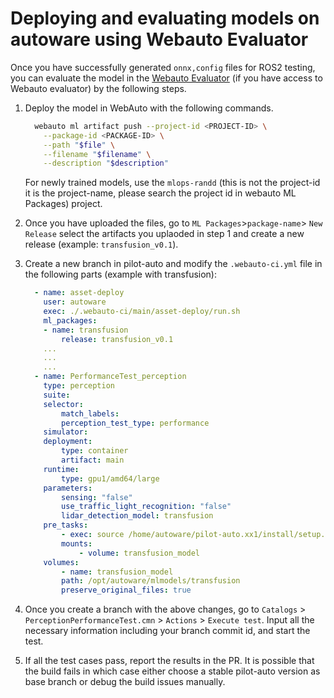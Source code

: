 
# Deploying and evaluating models on autoware using Webauto Evaluator

Once you have successfully generated `onnx,config` files for ROS2 testing, you can evaluate the model in the [Webauto Evaluator](https://docs.web.auto/user-manuals/evaluator/introduction) (if you have access to Webauto evaluator) by the following steps.  
1. Deploy the model in WebAuto with the following commands.
    ``` bash
      webauto ml artifact push --project-id <PROJECT-ID> \
        --package-id <PACKAGE-ID> \
        --path "$file" \
        --filename "$filename" \
        --description "$description"
    ```
    For newly trained models, use the `mlops-randd` (this is not the project-id it is the project-name, please search the project id in webauto ML Packages) project.
2. Once you have uploaded the files, go to `ML Packages`>`package-name`>   `New Release`
   select the artifacts you uplaoded in step 1 and create a new release (example: `transfusion_v0.1`).

3. Create a new branch in pilot-auto and modify the `.webauto-ci.yml` file in the following parts (example with transfusion):
    ``` yaml
      - name: asset-deploy
        user: autoware
        exec: ./.webauto-ci/main/asset-deploy/run.sh
        ml_packages:
        - name: transfusion
            release: transfusion_v0.1
        ...
        ...
        ...
      - name: PerformanceTest_perception
        type: perception
        suite:
        selector:
            match_labels:
            perception_test_type: performance
        simulator:
        deployment:
            type: container
            artifact: main
        runtime:
            type: gpu1/amd64/large
        parameters:
            sensing: "false"
            use_traffic_light_recognition: "false"
            lidar_detection_model: transfusion
        pre_tasks:
            - exec: source /home/autoware/pilot-auto.xx1/install/setup.bash && ros2 launch autoware_lidar_transfusion lidar_transfusion.launch.xml model_name:=transfusion_xx1 model_path:=/opt/autoware/mlmodels/transfusion/ model_param_path:=$(ros2 pkg prefix autoware_launch --share)/config/perception/object_recognition/detection/lidar_model/transfusion_xx1.param.yaml build_only:=true
            mounts:
                - volume: transfusion_model
        volumes:
            - name: transfusion_model
            path: /opt/autoware/mlmodels/transfusion
            preserve_original_files: true
    ```  

4. Once you create a branch with the above changes, go to `Catalogs` > `PerceptionPerformanceTest.cmn` > `Actions` > `Execute test`. Input all the necessary information including your branch commit id, and start the test.

5. If all the test cases pass, report the results in the PR. 
    It is possible that the build fails in which case either choose a stable pilot-auto version as base branch or debug the build issues manually.